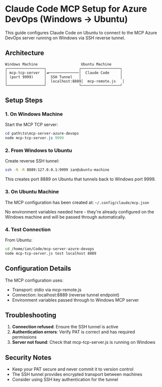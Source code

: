 # Claude Code MCP Setup for Azure DevOps (Windows → Ubuntu)

This guide configures Claude Code on Ubuntu to connect to the MCP Azure DevOps server running on Windows via SSH reverse tunnel.

## Architecture

```
Windows Machine                    Ubuntu Machine
┌─────────────────┐               ┌──────────────────┐
│ mcp-tcp-server  │◄──────────────│  Claude Code     │
│ (port 9999)     │  SSH Tunnel   │                  │
│                 │  localhost:8889│  mcp-remote.js   │
└─────────────────┘               └──────────────────┘
```

## Setup Steps

### 1. On Windows Machine

Start the MCP TCP server:
```powershell
cd path\to\mcp-server-azure-devops
node mcp-tcp-server.js 9999
```

### 2. From Windows to Ubuntu

Create reverse SSH tunnel:
```bash
ssh -N -R 8889:127.0.0.1:9999 ian@ubuntu-machine
```

This creates port 8889 on Ubuntu that tunnels back to Windows port 9999.

### 3. On Ubuntu Machine

The MCP configuration has been created at: `~/.config/claude/mcp.json`

No environment variables needed here - they're already configured on the Windows machine and will be passed through automatically.

### 4. Test Connection

From Ubuntu:
```bash
cd /home/ian/Code/mcp-server-azure-devops
node mcp-tcp-server.js test localhost 8889
```

## Configuration Details

The MCP configuration uses:
- Transport: stdio via mcp-remote.js
- Connection: localhost:8889 (reverse tunnel endpoint)
- Environment variables passed through to Windows MCP server

## Troubleshooting

1. **Connection refused**: Ensure the SSH tunnel is active
2. **Authentication errors**: Verify PAT is correct and has required permissions
3. **Server not found**: Check that mcp-tcp-server.js is running on Windows

## Security Notes

- Keep your PAT secure and never commit it to version control
- The SSH tunnel provides encrypted transport between machines
- Consider using SSH key authentication for the tunnel